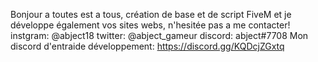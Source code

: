Bonjour a toutes est a tous, création de base et de script FiveM et je développe également vos sites webs, n'hesitée pas a me contacter!
instgram: @abject18
twitter: @abject_gameur
discord: abject#7708
Mon discord d'entraide développement: https://discord.gg/KQDcjZGxtq
